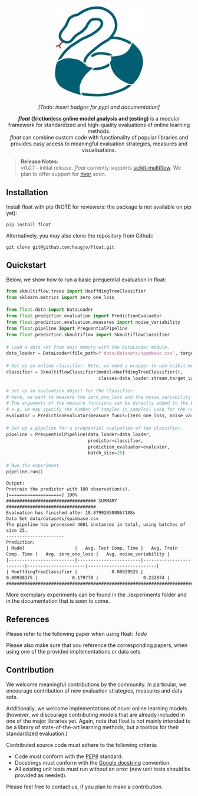<p align="center">
  <img alt="float" src="logo/logo_color.png" width="250"/>
</p>
<p align="center">
    <em>[Todo: insert badges for pypi and documentation]</em>
</p>

<p align="center">
    <strong><em>float</em> (<u>f</u>riction<u>l</u>ess <u>o</u>nline model <u>a</u>nalysis and <u>t</u>esting)</strong> is a modular framework for standardized and high-quality evaluations of online learning methods.
    <br><em>float</em> can combine custom code with functionality of popular libraries and provides easy access to meaningful evaluation strategies, measures and visualisations.
</p>

>**Release Notes:**<br>
>*v0.0.1* - initial release. *float* currently supports [scikit-multiflow](https://github.com/scikit-multiflow/scikit-multiflow). We plan to offer support for [river](https://github.com/online-ml/river/) soon.

## Installation
Install float with pip (NOTE for reviewers: the package is not available on pip yet):
```
pip install float
```
Alternatively, you may also clone the repository from Github:
```
git clone git@github.com:haugjo/float.git
```

## Quickstart
Below, we show how to run a basic prequential evaluation in float:
```python
from skmultiflow.trees import HoeffdingTreeClassifier
from sklearn.metrics import zero_one_loss

from float.data import DataLoader
from float.prediction.evaluation import PredictionEvaluator
from float.prediction.evaluation.measures import noise_variability
from float.pipeline import PrequentialPipeline
from float.prediction.skmultiflow import SkmultiflowClassifier

# Load a data set from main memory with the DataLoader module.
data_loader = DataLoader(file_path=f'data/datasets/spambase.csv', target_col=0)

# Set up an online classifier. Note, we need a wrapper to use scikit-multiflow functionality.
classifier = SkmultiflowClassifier(model=HoeffdingTreeClassifier(), 
                                   classes=data_loader.stream.target_values)

# Set up an evaluation object for the classifier:
# Here, we want to measure the zero_one_loss and the noise_variability as an indication of robustness.
# The arguments of the measure functions can be directly added to the Evaluator object constructor, 
# e.g. we may specify the number of samples (n_samples) used for the noise_variability measure.
evaluator = PredictionEvaluator(measure_funcs=[zero_one_loss, noise_variability], n_samples=15)

# Set up a pipeline for a prequential evaluation of the classifier.
pipeline = PrequentialPipeline(data_loader=data_loader, 
                               predictor=classifier, 
                               prediction_evaluator=evaluator, 
                               batch_size=25)

# Run the experiment.
pipeline.run()
```
```console
Output:
Pretrain the predictor with 100 observation(s).
[====================] 100%
################################## SUMMARY ##################################
Evaluation has finished after 18.879928588867188s
Data Set data/datasets/spambase.csv
The pipeline has processed 4601 instances in total, using batches of size 25.
----------------------
Prediction:
| Model                   |   Avg. Test Comp. Time |   Avg. Train Comp. Time |   Avg. zero_one_loss |   Avg. noise_variability |
|-------------------------|------------------------|-------------------------|----------------------|--------------------------|
| HoeffdingTreeClassifier |             0.00829525 |              0.00938375 |             0.179778 |                 0.232874 |
#############################################################################
```
More exemplary experiments can be found in the ./experiments folder and in the documentation that is soon to come.

## References
Please refer to the following paper when using float: _Todo_

Please also make sure that you reference the corresponding papers, when using one of the provided implementations or data sets.

## Contribution
We welcome meaningful contributions by the community. In particular, we encourage contribution of new evaluation strategies, measures and data sets.

Additionally, we welcome implementations of novel online learning models (however, we discourage contributing models that are already included in one 
of the major libraries yet. Again, note that float is not mainly intended to be a library of state-of-the-art learning methods, but a toolbox for their standardized evaluation.)

Contributed source code must adhere to the following criteria:
- Code must conform with the [PEP8](https://www.python.org/dev/peps/pep-0008/) standard.
- Docstrings must conform with the [Google docstring](https://google.github.io/styleguide/pyguide.html) convention.
- All existing unit tests must run without an error (new unit tests should be provided as needed).

Please feel free to contact us, if you plan to make a contribution.
